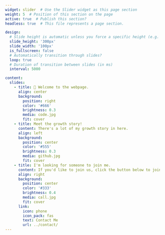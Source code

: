 ```yaml
---
widget: slider  # Use the Slider widget as this page section
weight: 5  # Position of this section on the page
active: true  # Publish this section?
headless: true  # This file represents a page section.

design:
  # Slide height is automatic unless you force a specific height (e.g. '400px')
  slide_height: '300px'
  slide_width: '100px'
  is_fullscreen: false
  # Automatically transition through slides?
  loop: true
  # Duration of transition between slides (in ms)
  interval: 5000

content:
  slides:
    - title: 👋 Welcome to the webpage.
      align: center
      background:
        position: right
        color: '#666'
        brightness: 0.3
        media: code.jpg
        fit: cover
    - title: Meet the growth story!
      content: There's a lot of my growth story in here.
      align: left
      background:
        position: center
        color: '#555'
        brightness: 0.3
        media: github.jpg
        fit: cover
    - title: I'm looking for someone to join me.
      content: If you'd like to join us, click the button below to join us!
      align: right
      background:
        position: center
        color: '#333'
        brightness: 0.4
        media: call.jpg
        fit: cover
      link:
        icon: phone
        icon_pack: fas
        text: Contact Me
        url: ../contact/
---
```

<br><br>